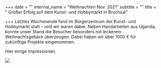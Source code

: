 +++
date = ""
internal_name = "Weihnachten Nov. 2021"
subtitle = ""
title = " Großer Erfolg auf dem Kunst- und Hobbymarkt in Bruchsal"

+++
Letztes Wochenende fand im Bürgerzentrum der Kunst- und Hobbymarkt statt – und wir waren dabei. Neben Handarbeiten aus Uganda, konnte unser Stand die Besucher besonders mit leckerem Weihnachtsgebäck überzeugen. Dabei haben wir über 1000 € für zukünftige Projekte eingenommen. 

Hier einige Impressionen.

![](/uploads/weihnachten.jpg)
